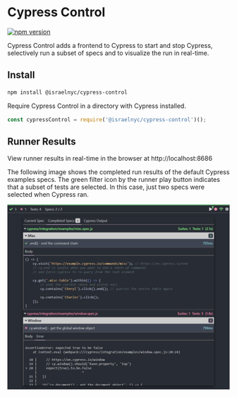 # Cypress Control

[![npm version](https://badge.fury.io/js/%40israelnyc%2Fcypress-control.svg)](https://badge.fury.io/js/%40israelnyc%2Fcypress-control)

Cypress Control adds a frontend to Cypress to start and stop Cypress, selectively run a subset of specs and to visualize the run in real-time.

## Install

```bash
npm install @israelnyc/cypress-control
```

Require Cypress Control in a directory with Cypress installed.

```javascript
const cypressControl = require('@israelnyc/cypress-control')();
```

## Runner Results

View runner results in real-time in the browser at http://localhost:8686

The following image shows the completed run results of the default Cypress examples specs. The green filter icon by the runner play button indicates that a subset of tests are selected. In this case, just two specs were selected when Cypress ran.

![Completed Cypress Run](https://raw.githubusercontent.com/israelnyc/cypress-control/master/assets/images/completed_run_passing_failing_specs.png)
